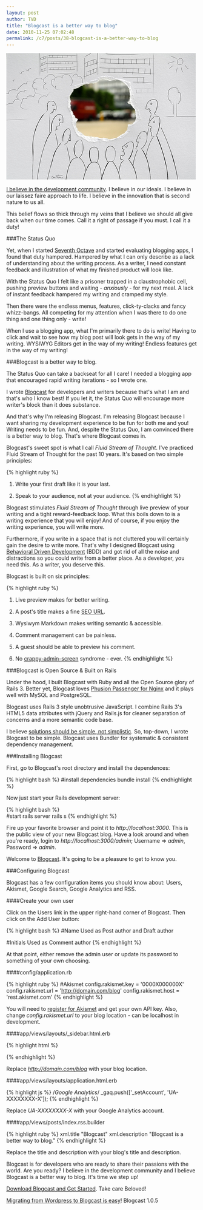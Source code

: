 ```yaml
---
layout: post
author: TVD
title: "Blogcast is a better way to blog"
date: 2010-11-25 07:02:48
permalink: /c7/posts/38-blogcast-is-a-better-way-to-blog
---
```


<img src="/c7/static/vision.jpg" alt="Open Source Rails 3 Blogging app - Blogcast" title="Open Source Rails 3 Blogging app - Blogcast"/>

[I believe in the development community][1]. I believe in our ideals. I believe in our laissez faire approach to life. I believe in the innovation that is second nature to us all.

This belief flows so thick through my veins that I believe we should all give back when our time comes. Call it a right of passage if you must. I call it a duty!


###The Status Quo

Yet, when I started [Seventh Octave][2] and started evaluating blogging apps, I found that duty hampered. Hampered by what I can only describe as a lack of understanding about the writing process. As a writer, I need constant feedback and illustration of what my finished product will look like.

With the Status Quo I felt like a prisoner trapped in a claustrophobic cell, pushing preview buttons and waiting  - *anxiously* - for my next meal. A lack of instant feedback hampered my writing and cramped my style.

Then there were the endless menus, features, click-ty-clacks and fancy whizz-bangs. All competing for my attention when I was there to do one thing and one thing only - write!

When I use a blogging app, what I'm primarily there to do is write! Having to click and wait to see how my blog post will look gets in the way of my writing. WYSIWYG Editors get in the way of my writing! Endless features get in the way of my writing!

###Blogcast is a better way to blog.

The Status Quo can take a backseat for all I care! I needed a blogging app that encouraged rapid writing iterations - so I wrote one.

I wrote [Blogcast][3] for developers and writers because that's what I am and that's who I know best! If you let it, the Status Quo will encourage more writer's block than it does substance. 

And that's why I'm releasing Blogcast. I'm releasing Blogcast because I want sharing my development experience to be fun for both me and you! Writing needs to be fun. And, despite the Status Quo, I am convinced there is a better way to blog. That's where Blogcast comes in.

Blogcast's sweet spot is what I call *Fluid Stream of Thought*. I've practiced Fluid Stream of Thought for the past 10 years. It's based on two simple principles:

{% highlight ruby %}
1. Write your first draft like it is your last.

2. Speak to your audience, not at your audience.
{% endhighlight %}

Blogcast stimulates *Fluid Stream of Thought* through live preview of your writing and a tight reward-feedback loop. What this boils down to is a writing experience that you will enjoy! And of course, if you enjoy the writing experience, you will write more.

Furthermore, if you write in a space that is not cluttered you will certainly gain the desire to write more. That's why I designed Blogcast using [Behavioral Driven Development][4] (BDD) and got rid of all the noise and distractions so you could write from a better place. As a developer, you need this. As a writer, you deserve this.

Blogcast is built on six principles:

{% highlight ruby %}
1. Live preview makes for better writing.

2. A post's title makes a fine [SEO URL][5].

3. Wysiwym Markdown makes writing semantic & accessible.

4. Comment management can be painless.

5. A guest should be able to preview his comment.

6. No [crappy-admin-screen][6] syndrome - ever.
{% endhighlight %}

###Blogcast is Open Source & Built on Rails

Under the hood, I built Blogcast with Ruby and all the Open Source glory of Rails 3. Better yet, Blogcast loves [Phusion Passenger for Nginx][7] and it plays well with MySQL and PostgreSQL.

Blogcast uses Rails 3 style unobtrusive JavaScript. I combine Rails 3's HTML5 data attributes with jQuery and Rails.js for cleaner separation of concerns and a more semantic code base.

I believe [solutions should be simple, not simplistic][8]. So, top-down, I wrote Blogcast to be simple. Blogcast uses Bundler for systematic & consistent dependency management.

###Installing Blogcast

First, go to Blogcast's root directory and install the dependences:

{% highlight bash %}
#install dependencies
bundle install
{% endhighlight %}

Now just start your Rails development server:
  
{% highlight bash %}  
#start rails server
rails s
{% endhighlight %}

Fire up your favorite browser and point it to *http://localhost:3000*. This is the public view of your new Blogcast blog. Have a look around and when you're ready, login to *http://localhost:3000/admin*; Username => *admin*, Password => *admin*.

Welcome to [Blogcast][9]. It's going to be a pleasure to get to know you.

###Configuring Blogcast

Blogcast has a few configuration items you should know about: Users, Akismet, Google Search, Google Analytics and RSS.

####Create your own user

Click on the Users link in the upper right-hand corner of Blogcast. Then click on the Add User button:

{% highlight bash %}
#Name
Used as Post author and Draft author

#Initials
Used as Comment author
{% endhighlight %}

At that point, either remove the admin user or update its password to something of your own choosing.

####config/application.rb

{% highlight ruby %}
#Akismet
config.rakismet.key  = '0000X000000X'
config.rakismet.url  = 'http://domain.com/blog'
config.rakismet.host = 'rest.akismet.com'
{% endhighlight %}

You will need to [register for Akismet][10] and get your own API key. Also, change *config.rakismet.url* to your blog location - can be localhost in development.

####app/views/layouts/_sidebar.html.erb

{% highlight html %}
<!--Google Search-->
<input name="sitesearch" value="http://domain.com/blog" type="hidden"/>
{% endhighlight %}

Replace *http://domain.com/blog* with your blog location.

####app/views/layouts/application.html.erb

{% highlight js %}
/*Google Analytics*/
_gaq.push(['_setAccount', 'UA-XXXXXXXX-X']);
{% endhighlight %}

Replace *UA-XXXXXXXX-X* with your Google Analytics account.

####app/views/posts/index.rss.builder

{% highlight ruby %}
xml.title "Blogcast"
xml.description "Blogcast is a better way to blog."
{% endhighlight %}

Replace the title and description with your blog's title and description.

Blogcast is for developers who are ready to share their passions with the world. Are you ready? I believe in the development community and I believe Blogcast is a better way to blog. It's time we step up!

[Download Blogcast and Get Started][11]. Take care Beloved!

[Migrating from Wordpress to Blogcast is easy][12]! Blogcast 1.0.5


  [1]: http://twitter.com/tiandavis/statuses/27180591945
  [2]: http://techoctave.com/c7
  [3]: http://techoctave.com/blogcast
  [4]: http://gettingreal.37signals.com/ch09_Interface_First.php
  [5]: http://techoctave.com/c7/posts/26-seo-friendly-urls-in-rails
  [6]: http://gettingreal.37signals.com/ch09_One_Interface.php
  [7]: http://techoctave.com/c7/posts/16-how-to-host-a-rails-app-with-phusion-passenger-for-nginx
  [8]: http://techoctave.com/c7/posts/37-authlogic-and-rails-3-0-solution
  [9]: http://techoctave.com/blogcast
  [10]: http://akismet.com/
  [11]: http://techoctave.com/blogcast
  [12]: http://techoctave.com/c7/posts/43-blogcast-1-0-5-release-notes-and-the-wordpress-migrator-tool
